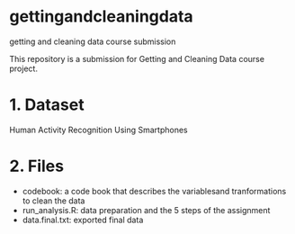 # gettingandcleaningdata
getting and cleaning data course submission

This repository is a submission for Getting and Cleaning Data course project. 

# 1. Dataset
Human Activity Recognition Using Smartphones

# 2. Files
- codebook: a code book that describes the variablesand tranformations to clean the data
- run_analysis.R: data preparation and the 5 steps of the assignment 
- data.final.txt: exported final data 
